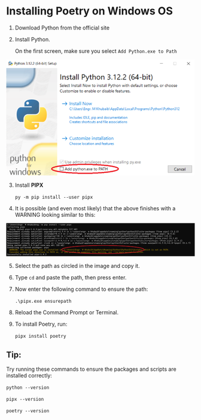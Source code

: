 # Installing Poetry on Windows OS

1.  Download Python from the official site
2. Install Python.

    On the first screen, make sure you select `Add Python.exe to Path`

![Python_setup](https://raw.githubusercontent.com/mkdeveloper/Installing_Poetry_in_windows_OS/main/Python_setup.PNG)


3.  Install **PIPX**

    `py -m pip install --user pipx`

4.  It is possible (and even most likely) that the above finishes with a WARNING looking similar to this:

![pipx_path](https://raw.githubusercontent.com/mkdeveloper/Installing_Poetry_in_windows_OS/main/pipx_path.png)

5.  Select the path as circled in the image and copy it.

6.  Type `cd` and paste the path, then press enter.

7.  Now enter the following command to ensure the path:

    `.\pipx.exe ensurepath`

8. Reload the Command Prompt or Terminal.

9. To install Poetry, run:

    `pipx install poetry`


## Tip:
Try running these commands to ensure the packages and scripts are installed correctly:

`python --version`

`pipx --version`

`poetry --version`
